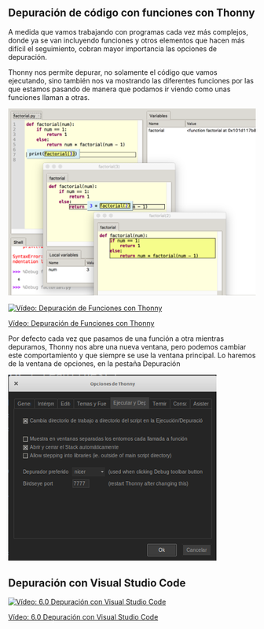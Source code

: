 ## Depuración de código con funciones con Thonny

A medida que vamos trabajando con programas cada vez más complejos, donde ya se van incluyendo funciones y otros elementos que hacen más difícil el seguimiento, cobran mayor importancia las opciones de depuración.

Thonny nos permite depurar, no solamente el código que vamos ejecutando, sino también nos va mostrando las diferentes funciones por las que estamos pasando de manera que podamos ir viendo como unas funciones llaman a otras.


![Depuración con Funciones](./images/DepuracionFunciones.webp)



[![Vídeo: Depuración de Funciones con Thonny](https://img.youtube.com/vi/NryBCZ2gNKw/0.jpg)](https://youtu.be/NryBCZ2gNKw)


[Vídeo: Depuración de Funciones con Thonny](https://youtu.be/NryBCZ2gNKw)

Por defecto cada vez que pasamos de una función a otra mientras depuramos, Thonny nos abre una nueva ventana, pero podemos cambiar este comportamiento y que siempre se use la ventana principal. Lo haremos de la ventana de opciones, en la pestaña Depuración

![Depuración Funciones Configuración](./images/DepuracionFuncionesConfiguracion.png)

## Depuración con Visual Studio Code

[![Vídeo: 6.0 Depuración con Visual Studio Code](https://img.youtube.com/vi/LUz93c_7FYs/0.jpg)](https://youtu.be/LUz93c_7FYs)


[Vídeo: 6.0 Depuración con Visual Studio Code](https://youtu.be/LUz93c_7FYs)
